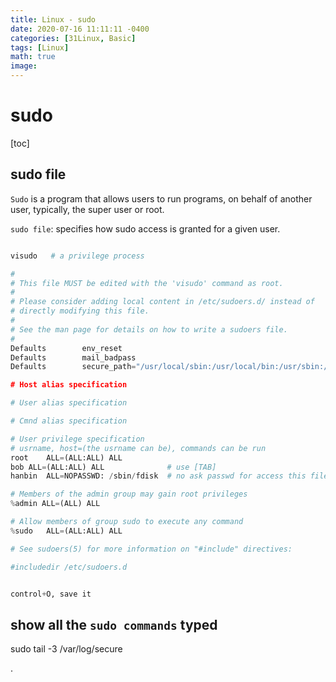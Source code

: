 ```yaml
---
title: Linux - sudo
date: 2020-07-16 11:11:11 -0400
categories: [31Linux, Basic]
tags: [Linux]
math: true
image: 
---
```



# sudo

[toc]


## sudo file

`Sudo` is a program that allows users to run programs, on behalf of another user, typically, the super user or root.

`sudo file`: specifies how sudo access is granted for a given user.

```py

visudo   # a privilege process

#
# This file MUST be edited with the 'visudo' command as root.
#
# Please consider adding local content in /etc/sudoers.d/ instead of
# directly modifying this file.
#
# See the man page for details on how to write a sudoers file.
#
Defaults        env_reset
Defaults        mail_badpass
Defaults        secure_path="/usr/local/sbin:/usr/local/bin:/usr/sbin:/usr/bin:/sbin:/bin:/s$

# Host alias specification

# User alias specification

# Cmnd alias specification

# User privilege specification
# usrname, host=(the usrname can be), commands can be run
root    ALL=(ALL:ALL) ALL
bob ALL=(ALL:ALL) ALL              # use [TAB]
hanbin  ALL=NOPASSWD: /sbin/fdisk  # no ask passwd for access this file

# Members of the admin group may gain root privileges
%admin ALL=(ALL) ALL

# Allow members of group sudo to execute any command
%sudo   ALL=(ALL:ALL) ALL

# See sudoers(5) for more information on "#include" directives:

#includedir /etc/sudoers.d


control+O, save it

```

## show all the `sudo commands` typed

sudo tail -3 /var/log/secure























.
